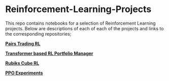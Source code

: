 # Reinforcement-Learning-Projects

This repo contains notebooks for a selection of Reinforcement Learning projects. Below are descriptions of each of each of the projects and links to the corresponding repositories;

[**Pairs Trading RL**](https://github.com/ConnorWatts/Pairs-Trading-RL)

[**Transformer based RL Portfolio Manager**](https://github.com/ConnorWatts/TRL-Portfolio-Management)

[**Rubiks Cube RL**](https://github.com/ConnorWatts/Rubiks-RL)

[**PPO Experiments**](https://github.com/ConnorWatts/PPO)
